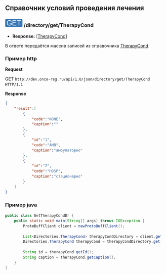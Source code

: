 ## Справочник условий проведения лечения

### ![GET](../../../../img/get.png) /directory/get/TherapyCond
* **Response:** [[TherapyCond](../../../../types/types.md#com.siams.med.api.TherapyCond)]

В ответе передаётся массив записей из справочника [TherapyCond](../../../../types/types.md#com.siams.med.api.TherapyCond).


### Пример http

**Request** 

GET `http://dev.onco-reg.ru/api/1.0/json/directory/get/TherapyCond HTTP/1.1`

**Response**

```json
{
    "result":[
        {
            "code":"NONE",
            "caption":""
        },
        {
            "id":"1",
            "code":"AMB",
            "caption":"амбулаторно"
        },
        {
            "id":"2",
            "code":"HOSP",
            "caption":"стационарно"
        }
    ]
}
```

### Пример java

```java
public class GetTherapyCondDr {
    public static void main(String[] args) throws IOException {
        ProtoBuffClient client = newProtoBuffClient();

        List<Directories.TherapyCond> therapyCondDirectory = client.getTherapyCondDirectory();
        Directories.TherapyCond therapyCond = therapyCondDirectory.get(0);

        String id = therapyCond.getId();
        String caption = therapyCond.getCaption();
    }
}

```